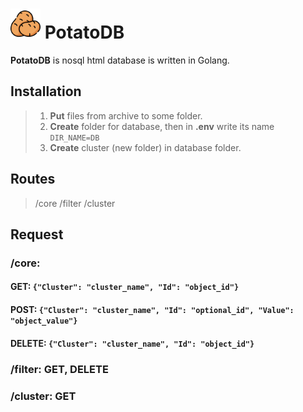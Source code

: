# [<img src="potato.png" width="48"/>](potato.png) PotatoDB
**PotatoDB** is nosql html database is written in Golang.
## Installation
> 1. **Put** files from archive to some folder.
> 2. **Create** folder for database, then in **.env** write its name `DIR_NAME=DB`
> 3. **Create** cluster (new folder) in database folder.

## Routes
> /core
> /filter
> /cluster

## Request
### **/core**:
#### GET: `{"Cluster": "cluster_name", "Id": "object_id"}`
#### POST: `{"Cluster": "cluster_name", "Id": "optional_id", "Value": "object_value"}`
#### DELETE: `{"Cluster": "cluster_name", "Id": "object_id"}`
### **/filter**: GET, DELETE
### **/cluster**: GET

